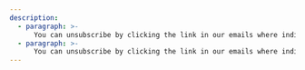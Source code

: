 ```yaml
---
description:
  - paragraph: >-
      You can unsubscribe by clicking the link in our emails where indicated. We promise to keep your details safe and secure. We won’t share your details without your permission.
  - paragraph: >-
      You can unsubscribe by clicking the link in our emails where indicated. We promise to keep your details safe and secure. We won’t share your details without your permission.
---
```

